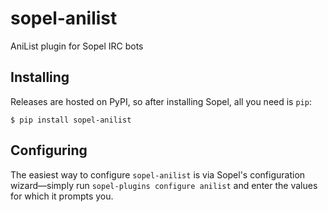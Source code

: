 # sopel-anilist

AniList plugin for Sopel IRC bots

## Installing

Releases are hosted on PyPI, so after installing Sopel, all you need is `pip`:

```shell
$ pip install sopel-anilist
```

## Configuring

The easiest way to configure `sopel-anilist` is via Sopel's
configuration wizard—simply run `sopel-plugins configure anilist`
and enter the values for which it prompts you.
